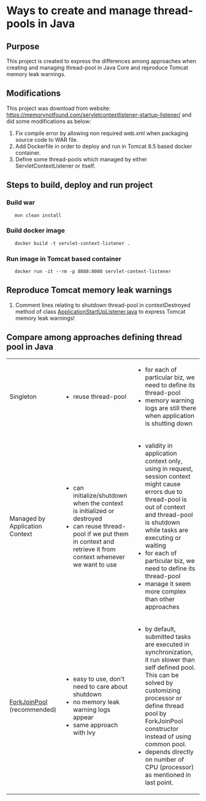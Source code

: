 # Ways to create and manage thread-pools in Java

## Purpose
This project is created to express the differences among approaches when creating and managing thread-pool in Java Core and reproduce Tomcat memory leak warnings.

## Modifications
This project was download from website: https://memorynotfound.com/servletcontextlistener-startup-listener/ and did some modifications as below:
1. Fix compile error by allowing non required web.xml when packaging source code to WAR file.
2. Add Dockerfile in order to deploy and run in Tomcat 8.5 based docker container.
3. Define some thread-pools which managed by either ServletContextListener or itself.

## Steps to build, deploy and run project

### Build war
```
   mvn clean install
```

### Build docker image
```
   docker build -t servlet-context-listener .
```

### Run image in Tomcat based container
```
   docker run -it --rm -p 8888:8080 servlet-context-listener
```

## Reproduce Tomcat memory leak warnings
1. Comment lines relating to shutdown thread-pool in contextDestroyed method of class [ApplicationStartUpListener.java](src/main/java/com/memorynotfound/ApplicationStartUpListener.java) to express Tomcat memory leak warnings!

## Compare among approaches defining thread pool in Java
<table class="wrapped confluenceTable"><colgroup><col /><col /><col /></colgroup><tbody><tr><td class="confluenceTd">Singleton</td><td class="confluenceTd"><ul class="alternate"><li>reuse thread-pool</li></ul></td><td class="confluenceTd"><ul class="alternate"><li>for each of particular biz, we need to define its thread-pool</li><li>memory warning logs are still there when application is shutting down</li></ul></td></tr><tr><td class="confluenceTd">Managed by Application Context</td><td class="confluenceTd"><ul class="alternate"><li>can initialize/shutdown when the context is initialized or destroyed</li><li>can reuse thread-pool if we put them in context and retrieve it from context whenever we want to use</li></ul></td><td class="confluenceTd"><ul class="alternate"><li>validity in application context only, using in request, session context might cause errors due to thread-pool is out of context and thread-pool is shutdown while tasks are executing or waiting</li><li>for each of particular biz, we need to define its thread-pool</li><li>manage it seem more complex than other approaches</li></ul></td></tr><tr><td class="confluenceTd"><a href="https://docs.oracle.com/javase/8/docs/api/java/util/concurrent/ForkJoinPool.html">ForkJoinPool</a> (recommended)</td><td class="confluenceTd"><ul class="alternate"><li>easy to use, don't need to care about shutdown</li><li>no memory leak warning logs appear</li><li>same approach with Ivy</li></ul></td><td class="confluenceTd"><ul class="alternate"><li>by default, submitted tasks are executed in synchronization, it run slower than self defined pool. This can be solved by customizing processor or define thread pool by ForkJoinPool constructor instead of using common pool.</li><li>depends directly on number of CPU (processor) as mentioned in last point.</li></ul></td></tr></tbody></table>
